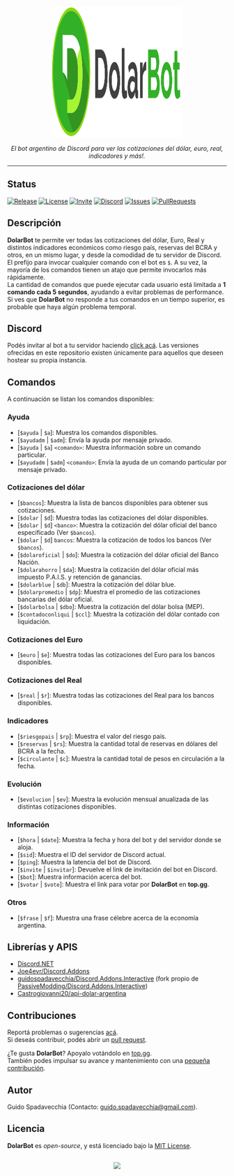 <p align="center">
  <img src="https://github.com/guidospadavecchia/DolarBot/blob/master/design/images/dolar-logo-title.png" width="300px" height="300px">
</p>
  
<p align="center">
<i>El bot argentino de Discord para ver las cotizaciones del dólar, euro, real, indicadores y más!.</i>  
</p>  

***    
## Status
[![Release](https://img.shields.io/github/v/release/guidospadavecchia/DolarBot?&label=version&style=flat-square)](https://github.com/guidospadavecchia/DolarBot/releases/latest)
[![License](https://img.shields.io/github/license/guidospadavecchia/DolarBot?color=orange&style=flat-square)](https://github.com/guidospadavecchia/DolarBot/blob/master/LICENSE)
[![Invite](https://img.shields.io/badge/Discord-invitar-7289DA)](https://discord.com/api/oauth2/authorize?client_id=752669185053818941&permissions=321600&scope=bot)
[![Discord](https://img.shields.io/discord/752312522769694780?color=7289DA&label=Discord%20Support%20Server&style=flat-square)](https://discord.gg/tCkbjuM)
[![Issues](https://img.shields.io/github/issues/guidospadavecchia/DolarBot?style=flat-square)](https://github.com/guidospadavecchia/DolarBot/issues)
[![PullRequests](https://img.shields.io/github/issues-pr-closed/guidospadavecchia/DolarBot?style=flat-square)](https://github.com/guidospadavecchia/DolarBot/pulls)  

## Descripción  
**DolarBot** te permite ver todas las cotizaciones del dólar, Euro, Real y distintos indicadores económicos como riesgo país, reservas del BCRA y otros, en un mismo lugar, y desde la comodidad de tu servidor de Discord. El prefijo para invocar cualquier comando con el bot es `$`. A su vez, la mayoría de los comandos tienen un atajo que permite invocarlos más rápidamente.  
La cantidad de comandos que puede ejecutar cada usuario está limitada a **1 comando cada 5 segundos**, ayudando a evitar problemas de performance. Si ves que **DolarBot** no responde a tus comandos en un tiempo superior, es probable que haya algún problema temporal.

## Discord
Podés invitar al bot a tu servidor haciendo [click acá](https://discord.com/api/oauth2/authorize?client_id=752669185053818941&permissions=321600&scope=bot). Las versiones ofrecidas en este repositorio existen únicamente para aquellos que deseen hostear su propia instancia.

## Comandos
A continuación se listan los comandos disponibles:

### Ayuda
- \[`$ayuda` | `$a`]: Muestra los comandos disponibles.  
- \[`$ayudadm` | `$adm`]: Envía la ayuda por mensaje privado.  
- \[`$ayuda` | `$a`] `<comando>`: Muestra información sobre un comando particular.  
- \[`$ayudadm` | `$adm`] `<comando>`: Envía la ayuda de un comando particular por mensaje privado.  

### Cotizaciones del dólar
- \[`$bancos`]: Muestra la lista de bancos disponibles para obtener sus cotizaciones.  
- \[`$dolar` | `$d`]: Muestra todas las cotizaciones del dólar disponibles.  
- \[`$dolar` | `$d`] `<banco>`: Muestra la cotización del dólar oficial del banco especificado (Ver `$bancos`).  
- \[`$dolar` | `$d`] `bancos`: Muestra la cotización de todos los bancos (Ver `$bancos`).  
- \[`$dolaroficial` | `$do`]: Muestra la cotización del dólar oficial del Banco Nación.  
- \[`$dolarahorro` | `$da`]: Muestra la cotización del dólar oficial más impuesto P.A.I.S. y retención de ganancias.  
- \[`$dolarblue` | `$db`]: Muestra la cotización del dólar blue.  
- \[`$dolarpromedio` | `$dp`]: Muestra el promedio de las cotizaciones bancarias del dólar oficial.  
- \[`$dolarbolsa` | `$dbo`]: Muestra la cotización del dólar bolsa (MEP).  
- \[`$contadoconliqui` | `$ccl`]: Muestra la cotización del dólar contado con liquidación.  

### Cotizaciones del Euro
- \[`$euro` | `$e`]: Muestra todas las cotizaciones del Euro para los bancos disponibles.  

### Cotizaciones del Real
- \[`$real` | `$r`]: Muestra todas las cotizaciones del Real para los bancos disponibles.  

### Indicadores
- \[`$riesgopais` | `$rp`]: Muestra el valor del riesgo país.  
- \[`$reservas` | `$rs`]: Muestra la cantidad total de reservas en dólares del BCRA a la fecha.  
- \[`$circulante` | `$c`]: Muestra la cantidad total de pesos en circulación a la fecha.  

### Evolución
- \[`$evolucion` | `$ev`]: Muestra la evolución mensual anualizada de las distintas cotizaciones disponibles.  

### Información
- \[`$hora` | `$date`]: Muestra la fecha y hora del bot y del servidor donde se aloja.  
- \[`$sid`]: Muestra el ID del servidor de Discord actual.  
- \[`$ping`]: Muestra la latencia del bot de Discord.  
- \[`$invite` | `$invitar`]: Devuelve el link de invitación del bot en Discord.  
- \[`$bot`]: Muestra información acerca del bot.  
- \[`$votar` | `$vote`]: Muestra el link para votar por **DolarBot** en **top.gg**.  

### Otros
- \[`$frase` | `$f`]: Muestra una frase célebre acerca de la economía argentina.  

## Librerías y APIS
- [Discord.NET](https://github.com/discord-net/Discord.Net)
- [Joe4evr/Discord.Addons](https://github.com/Joe4evr/Discord.Addons)
- [guidospadavecchia/Discord.Addons.Interactive](https://github.com/guidospadavecchia/Discord.Addons.Interactive) (fork propio de [PassiveModding/Discord.Addons.Interactive](https://github.com/PassiveModding/Discord.Addons.Interactive))
- [Castrogiovanni20/api-dolar-argentina](https://github.com/Castrogiovanni20/api-dolar-argentina)

## Contribuciones
Reportá problemas o sugerencias [acá](https://github.com/guidospadavecchia/DolarBot/issues).  
Si deseás contribuir, podés abrir un [pull request](https://github.com/guidospadavecchia/DolarBot/pulls).  

¿Te gusta **DolarBot**? Apoyalo votándolo en [top.gg](https://top.gg/bot/752669185053818941/vote).  
También podes impulsar su avance y mantenimiento con una [pequeña contribución](https://www.mercadopago.com.ar/checkout/v1/redirect?preference-id=644604751-7a01236a-d22c-49f9-9194-f77c58485af1).

## Autor
Guido Spadavecchia (Contacto: guido.spadavecchia@gmail.com).  

## Licencia
**DolarBot** es *open-source*, y está licenciado bajo la [MIT License](https://github.com/guidospadavecchia/SteamBuddy/blob/master/LICENSE).

## 
<p align="center">
  <img src="http://ForTheBadge.com/images/badges/built-with-love.svg">
</p>
